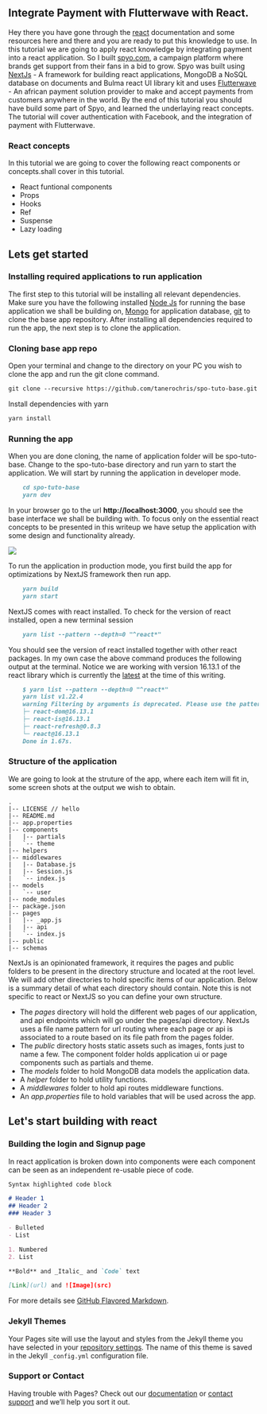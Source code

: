 ## Integrate Payment with Flutterwave with React.
Hey there you have gone through the [react](url) documentation and some resources here and there and you are ready to put this knowledge to use. In this tutorial we are going to apply react knowledge by integrating payment into a react application. So I built [spyo.com](url), a campaign platform where brands get support from their fans in a bid to grow. Spyo was built using [NextJs](url) -  A framework for building react applications, MongoDB a NoSQL database on documents and Bulma react UI library kit and uses [Flutterwave](https://www.flutterwave.com/) - An african payment solution provider to make and accept payments from customers anywhere in the world.  By the end of this tutorial you should have build some part of Spyo, and learned the underlaying react concepts. The tutorial will cover authentication with Facebook, and the integration of payment with Flutterwave.

### React concepts
In this tutorial we are going to cover the following react components or concepts.shall cover in this tutorial.
- React funtional components
- Props
- Hooks
- Ref
- Suspense
- Lazy loading

## Lets get started
### Installing required applications to run application
The first step to this tutorial will be installing all relevant dependencies. Make sure you have the following installed [Node Js](https://nodejs.org/en/download/) for running the base application we shall be building on, [Mongo](https://docs.mongodb.com/manual/installation/) for application database, [git](https://git-scm.com/downloads) to clone the base app repository. After installing all dependencies required to run the app, the next step is to clone the application.

### Cloning base app repo
Open your terminal and change to the directory on your PC you wish to clone the app and run the git clone command.
```markdown
git clone --recursive https://github.com/tanerochris/spo-tuto-base.git
```
Install dependencies with yarn
```markdown
yarn install
```
### Running the app
When you are done cloning, the name of application folder will be spo-tuto-base. Change to the spo-tuto-base directory and run yarn to start the application. We will start by running the application in developer mode.
```markdown
    cd spo-tuto-base
    yarn dev
```
In your browser go to the url **http://localhost:3000**, you should see the base interface we shall be building with. To focus only on the essential react concepts to be presented in this writeup we have setup the application with some design and functionality already.

<img src="{{site.url}}/images/index.PNG" style="display: block; margin: auto;" />

To run the application in production mode, you first build the app for optimizations by NextJS framework then run app.

```markdown
    yarn build
    yarn start
```

NextJS comes with react installed. To check for the version of react installed, open a new terminal session
```markdown
    yarn list --pattern --depth=0 "^react*"
```
You should see the version of react installed together with other react packages. In my own case the above command produces the following output at the terminal. Notice we are working with version 16.13.1 of the react library which is currently the [latest](https://reactjs.org/versions/) at the time of this writing.
 
```markdown
    $ yarn list --pattern --depth=0 "^react*"
    yarn list v1.22.4
    warning Filtering by arguments is deprecated. Please use the pattern option instead.
    ├─ react-dom@16.13.1
    ├─ react-is@16.13.1
    ├─ react-refresh@0.8.3
    └─ react@16.13.1
    Done in 1.67s.
```

### Structure of the application
We are going to look at the struture of the app, where each item will fit in, some screen shots at the output we wish to obtain.

```
.
|-- LICENSE // hello
|-- README.md
|-- app.properties
|-- components
|   |-- partials
|   `-- theme
|-- helpers
|-- middlewares
|   |-- Database.js
|   |-- Session.js
|   `-- index.js
|-- models
|   `-- user
|-- node_modules
|-- package.json
|-- pages
|   |-- _app.js
|   |-- api
|   `-- index.js
|-- public
|-- schemas
```
NextJs is an opinionated  framework, it requires the pages and public folders to be present in the directory structure and located at the root level. We will add other directories to hold specific items of our application. Below is a summary detail of what each directory should contain. Note this is not specific to react or NextJS so you can define your own structure.

- The _pages_ directory will hold the different web pages of our application, and api endpoints which will go under the pages/api directory. NextJs uses a file name pattern for url routing where each page or api is associated to a route based on its file path from the pages folder.
- The _public_ directory hosts static assets such as images, fonts just to name a few. The component folder holds application ui or page components such as partials and theme.
- The _models_ folder to hold MongoDB data models the application data.
- A _helper_ folder to hold utility functions.
- A _middlewares_ folder to hold api routes middleware functions.
- An _app.properties_ file to hold variables that will be used across the app.

## Let's start building with react
### Building the login and Signup page
In react application is broken down into components were each component can be seen as an independent re-usable piece of code.

```markdown
Syntax highlighted code block

# Header 1
## Header 2 
### Header 3

- Bulleted
- List

1. Numbered
2. List

**Bold** and _Italic_ and `Code` text

[Link](url) and ![Image](src)
```

For more details see [GitHub Flavored Markdown](https://guides.github.com/features/mastering-markdown/).

### Jekyll Themes

Your Pages site will use the layout and styles from the Jekyll theme you have selected in your [repository settings](https://github.com/tanerochris/ping-react/settings). The name of this theme is saved in the Jekyll `_config.yml` configuration file.

### Support or Contact

Having trouble with Pages? Check out our [documentation](https://docs.github.com/categories/github-pages-basics/) or [contact support](https://github.com/contact) and we’ll help you sort it out.

